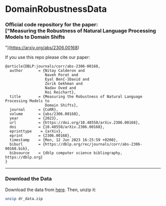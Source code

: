 # DomainRobustnessData

### Official code repository for the paper: <br> ["Measuring the Robustness of Natural Language Processing Models to Domain Shifts
"](https://arxiv.org/abs/2306.00168)

If you use this repo please cite our paper:

```
@article{DBLP:journals/corr/abs-2306-00168,
  author       = {Nitay Calderon and
                  Naveh Porat and
                  Eyal Ben{-}David and
                  Zorik Gekhman and
                  Nadav Oved and
                  Roi Reichart},
  title        = {Measuring the Robustness of Natural Language Processing Models to
                  Domain Shifts},
  journal      = {CoRR},
  volume       = {abs/2306.00168},
  year         = {2023},
  url          = {https://doi.org/10.48550/arXiv.2306.00168},
  doi          = {10.48550/arXiv.2306.00168},
  eprinttype    = {arXiv},
  eprint       = {2306.00168},
  timestamp    = {Mon, 12 Jun 2023 16:25:59 +0200},
  biburl       = {https://dblp.org/rec/journals/corr/abs-2306-00168.bib},
  bibsource    = {dblp computer science bibliography, https://dblp.org}
}
```
______________________________________________________________________

### Download the Data

Download the data from [here](https://drive.google.com/file/d/1I14YL1XXgrwUhsSSXLkJA80p1uKapDNY/view?usp=sharing). Then, unzip it:
```bash
unzip dr_data.zip
```


